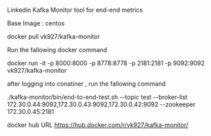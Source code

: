 Linkedin Kafka Monitor tool for end-end metrics

Base Image : centos

   docker pull vk927/kafka-monitor

Run the fallowing docker command 

  docker run -it -p 8000:8000 -p 8778:8778 -p 2181:2181 -p 9092:9092 vk927/kafka-monitor

after logging into conatiner , run the fallowing command

  ./kafka-monitor/bin/end-to-end-test.sh --topic test --broker-list 172.30.0.44:9092,172.30.0.43:9092,172.30.0.42:9092 --zookeeper 172.30.0.45:2181

docker hub URL
https://hub.docker.com/r/vk927/kafka-monitor/
